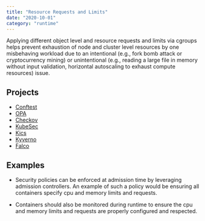```yaml
---
title: "Resource Requests and Limits"
date: "2020-10-01"
category: "runtime"
---
```


Applying different object level and resource requests and limits via cgroups helps prevent exhaustion of node
and cluster level resources by one misbehaving workload due to an intentional (e.g., fork bomb attack or
cryptocurrency mining) or unintentional (e.g., reading a large file in memory without input validation, horizontal
autoscaling to exhaust compute resources) issue.

## Projects
- [Conftest](https://www.conftest.dev/)
- [OPA](https://www.openpolicyagent.org/)
- [Checkov](https://www.checkov.io/)
- [KubeSec]( https://kubesec.io/ )
- [Kics](https://github.com/Checkmarx/kics)
- [Kyverno](https://github.com/kyverno/kyverno)
- [Falco](https://github.com/falcosecurity/falco)

## Examples
- Security policies can be enforced at admission time by leveraging admission controllers. An example of such a policy
would be ensuring all containers specify cpu and memory limits and requests.

- Containers should also be monitored during runtime to ensure the cpu and memory limits and requests are properly
  configured and respected.
